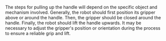The steps for pulling up the handle will depend on the specific object and mechanism involved. Generally, the robot should first position its gripper above or around the handle. Then, the gripper should be closed around the handle. Finally, the robot should lift the handle upwards. It may be necessary to adjust the gripper's position or orientation during the process to ensure a reliable grip and lift.